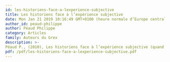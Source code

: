 ```yaml
---
id: les-historiens-face-a-lexperience-subjective
title: Les historiens face à l’expérience subjective
date: Mon Jan 21 2019 10:16:49 GMT+0100 (heure normale d’Europe centrale)
author_id: peaud-philippe
author: Péaud Philippe
category: Articles
family: Auteurs du Grex
description: >-
Péaud P., (2010), Les historiens face à l’expérience subjective (quand la question du témoignage rejoint celle de l’introspection…), Expliciter n° 85, p. 1-5 
pdf: /pdf/les-historiens-face-a-lexperience-subjective.pdf
---
```

